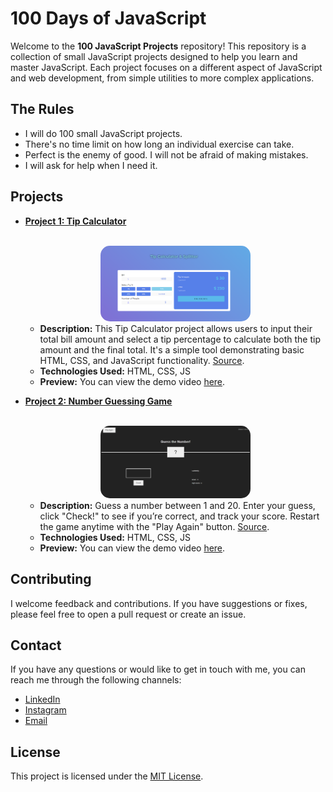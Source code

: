 # 100 Days of JavaScript

Welcome to the **100 JavaScript Projects** repository! This repository is a collection of small JavaScript projects designed to help you learn and master JavaScript. Each project focuses on a different aspect of JavaScript and web development, from simple utilities to more complex applications.


## The Rules

- I will do 100 small JavaScript projects.
- There's no time limit on how long an individual exercise can take.
- Perfect is the enemy of good. I will not be afraid of making mistakes.
- I will ask for help when I need it.
 

## Projects

- **[Project 1: Tip Calculator](https://github.com/OneSideMoon/100-js-projects/tree/main/tip-calculator)**
    <br><br>
    <div align="center">
        <img src="./preview/tip-calculator.png" style="width: 50%; border-radius: 15px;" alt="Tip Calculator">
    </div>  
    
    - **Description:** This Tip Calculator project allows users to input their total bill amount and select a tip percentage to calculate both the tip amount and the final         total. It's a simple tool demonstrating basic HTML, CSS, and JavaScript functionality. [Source](https://www.youtube.com/watch?v=AOCGM82uVFk&list=PLs7ELP0wqJomtWYbW0N7NYC2VIMg_fAi_&index=1).
    - **Technologies Used:** HTML, CSS, JS
    - **Preview:** You can view the demo video [here](https://drive.google.com/file/d/1d0oPEbIReuW9dLzs6O-lHDPA2LRyKzlF/view?usp=drive_link).

- **[Project 2: Number Guessing Game](https://github.com/OneSideMoon/100-js-projects/tree/main/guess-number)**
    <br><br>
    <div align="center">
        <img src="./preview/guess-number.png" style="width: 50%; border-radius: 15px;" alt="Number Guessing Game">
    </div>  
    
    - **Description:** Guess a number between 1 and 20. Enter your guess, click "Check!" to see if you’re correct, and track your score. Restart the game anytime with the "Play Again" button. [Source](https://www.geeksforgeeks.org/number-guessing-game-using-javascript/).
    - **Technologies Used:** HTML, CSS, JS
    - **Preview:** You can view the demo video [here](https://drive.google.com/file/d/1Ky1enl7chq69lQHHNvRX75BMhJScXpnE/view?usp=sharing).


## Contributing

I welcome feedback and contributions. If you have suggestions or fixes, please feel free to open a pull request or create an issue.


## Contact

If you have any questions or would like to get in touch with me, you can reach me through the following channels:
- [LinkedIn](https://www.linkedin.com/in/muhammet-batuhan-sahin-965b81216/)
- [Instagram](https://www.instagram.com/one.side.moon/)
- [Email](mailto:batuhansahin9040@gmail.com)


## License

This project is licensed under the [MIT License](https://github.com/OneSideMoon/frontend-mentor-challenge/blob/main/LICENSE).
